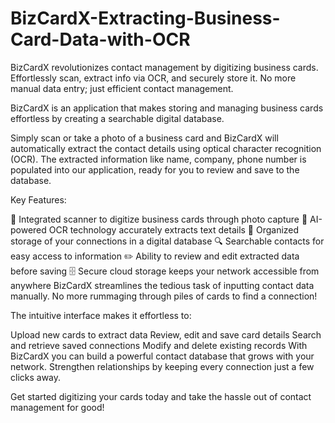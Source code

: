 # BizCardX-Extracting-Business-Card-Data-with-OCR
BizCardX revolutionizes contact management by digitizing business cards. Effortlessly scan, extract info via OCR, and securely store it. No more manual data entry; just efficient contact management.


BizCardX is an application that makes storing and managing business cards effortless by creating a searchable digital database.

Simply scan or take a photo of a business card and BizCardX will automatically extract the contact details using optical character recognition (OCR). The extracted information like name, company, phone number is populated into our application, ready for you to review and save to the database.

Key Features:

📸 Integrated scanner to digitize business cards through photo capture
🧠 AI-powered OCR technology accurately extracts text details
📇 Organized storage of your connections in a digital database
🔍 Searchable contacts for easy access to information
✏️ Ability to review and edit extracted data before saving
🗄 Secure cloud storage keeps your network accessible from anywhere
BizCardX streamlines the tedious task of inputting contact data manually. No more rummaging through piles of cards to find a connection!

The intuitive interface makes it effortless to:

Upload new cards to extract data
Review, edit and save card details
Search and retrieve saved connections
Modify and delete existing records
With BizCardX you can build a powerful contact database that grows with your network. Strengthen relationships by keeping every connection just a few clicks away.

Get started digitizing your cards today and take the hassle out of contact management for good!
